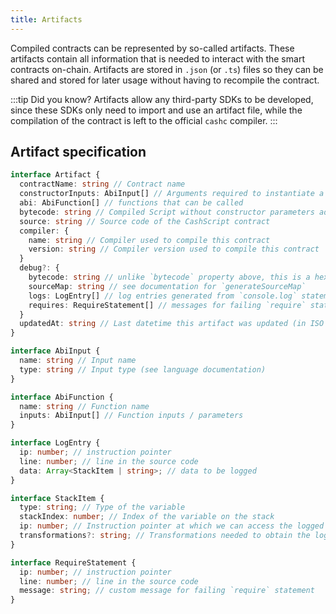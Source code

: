 ```yaml
---
title: Artifacts
---
```


Compiled contracts can be represented by so-called artifacts. These artifacts contain all information that is needed to interact with the smart contracts on-chain. Artifacts are stored in `.json` (or `.ts`) files so they can be shared and stored for later usage without having to recompile the contract.

:::tip Did you know?
Artifacts allow any third-party SDKs to be developed, since these SDKs only need to import and use an artifact file, while the compilation of the contract is left to the official `cashc` compiler.
:::

## Artifact specification
```typescript
interface Artifact {
  contractName: string // Contract name
  constructorInputs: AbiInput[] // Arguments required to instantiate a contract
  abi: AbiFunction[] // functions that can be called
  bytecode: string // Compiled Script without constructor parameters added (in ASM format)
  source: string // Source code of the CashScript contract
  compiler: {
    name: string // Compiler used to compile this contract
    version: string // Compiler version used to compile this contract
  }
  debug?: {
    bytecode: string // unlike `bytecode` property above, this is a hex-encoded binary string
    sourceMap: string // see documentation for `generateSourceMap`
    logs: LogEntry[] // log entries generated from `console.log` statements
    requires: RequireStatement[] // messages for failing `require` statements
  }
  updatedAt: string // Last datetime this artifact was updated (in ISO format)
}

interface AbiInput {
  name: string // Input name
  type: string // Input type (see language documentation)
}

interface AbiFunction {
  name: string // Function name
  inputs: AbiInput[] // Function inputs / parameters
}

interface LogEntry {
  ip: number; // instruction pointer
  line: number; // line in the source code
  data: Array<StackItem | string>; // data to be logged
}

interface StackItem {
  type: string; // Type of the variable
  stackIndex: number; // Index of the variable on the stack
  ip: number; // Instruction pointer at which we can access the logged variable
  transformations?: string; // Transformations needed to obtain the logged item
}

interface RequireStatement {
  ip: number; // instruction pointer
  line: number; // line in the source code
  message: string; // custom message for failing `require` statement
}
```
